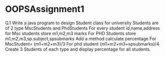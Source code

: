 # OOPSAssignment1
Q.1 Write a java program to design Student class for university
Students are of 2 type MscStudents and PhdStudents
For every student id,name,address for Msc students store m1,m2,m3 marks
For PHD Students store m1,m2,m3,sp.subject,spsubmarks
Add a method calculate percentage
For MscStudent= (m1+m2+m3)/3
For phd student (m1+m2+m3+spsubmarks)/4
Create 3 Students of each type and display percentage for all students.
